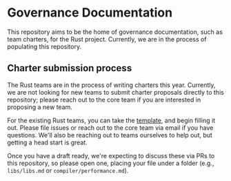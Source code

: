 # Governance Documentation

This repository aims to be the home of governance documentation, such as team
charters, for the Rust project. Currently, we are in the process of populating
this repository.

## Charter submission process

The Rust teams are in the process of writing charters this year. Currently, we
are not looking for new teams to submit charter proposals directly to this
repository; please reach out to the core team if you are interested in proposing
a new team.

For the existing Rust teams, you can take the [template](teams/_template/charter.md), and begin
filling it out. Please file issues or reach out to the core team via email if
you have questions. We'll also be reaching out to teams ourselves to help out,
but getting a head start is great.

Once you have a draft ready, we're expecting to discuss these via PRs to this
repository, so please open one, placing your file under a folder (e.g.,
`libs/libs.md` or `compiler/performance.md`).
